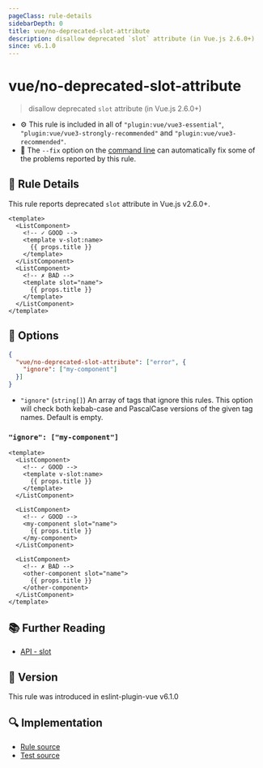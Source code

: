 ```yaml
---
pageClass: rule-details
sidebarDepth: 0
title: vue/no-deprecated-slot-attribute
description: disallow deprecated `slot` attribute (in Vue.js 2.6.0+)
since: v6.1.0
---
```


# vue/no-deprecated-slot-attribute

> disallow deprecated `slot` attribute (in Vue.js 2.6.0+)

- :gear: This rule is included in all of `"plugin:vue/vue3-essential"`, `"plugin:vue/vue3-strongly-recommended"` and `"plugin:vue/vue3-recommended"`.
- :wrench: The `--fix` option on the [command line](https://eslint.org/docs/user-guide/command-line-interface#fixing-problems) can automatically fix some of the problems reported by this rule.

## :book: Rule Details

This rule reports deprecated `slot` attribute in Vue.js v2.6.0+.

<eslint-code-block fix :rules="{'vue/no-deprecated-slot-attribute': ['error']}">

```vue
<template>
  <ListComponent>
    <!-- ✓ GOOD -->
    <template v-slot:name>
      {{ props.title }}
    </template>
  </ListComponent>
  <ListComponent>
    <!-- ✗ BAD -->
    <template slot="name">
      {{ props.title }}
    </template>
  </ListComponent>
</template>
```

</eslint-code-block>

## :wrench: Options

```json
{
  "vue/no-deprecated-slot-attribute": ["error", {
    "ignore": ["my-component"]
  }]
}
```

- `"ignore"` (`string[]`) An array of tags that ignore this rules. This option will check both kebab-case and PascalCase versions of the given tag names. Default is empty.

### `"ignore": ["my-component"]`

<eslint-code-block fix :rules="{'vue/no-dupe-keys': ['error', {ignore: ['my-component']}]}">

```vue
<template>
  <ListComponent>
    <!-- ✓ GOOD -->
    <template v-slot:name>
      {{ props.title }}
    </template>
  </ListComponent>

  <ListComponent>
    <!-- ✓ GOOD -->
    <my-component slot="name">
      {{ props.title }}
    </my-component>
  </ListComponent>

  <ListComponent>
    <!-- ✗ BAD -->
    <other-component slot="name">
      {{ props.title }}
    </other-component>
  </ListComponent>
</template>
```

</eslint-code-block>

## :books: Further Reading

- [API - slot](https://v2.vuejs.org/v2/api/#slot-deprecated)

## :rocket: Version

This rule was introduced in eslint-plugin-vue v6.1.0

## :mag: Implementation

- [Rule source](https://github.com/vuejs/eslint-plugin-vue/blob/master/lib/rules/no-deprecated-slot-attribute.js)
- [Test source](https://github.com/vuejs/eslint-plugin-vue/blob/master/tests/lib/rules/no-deprecated-slot-attribute.js)
